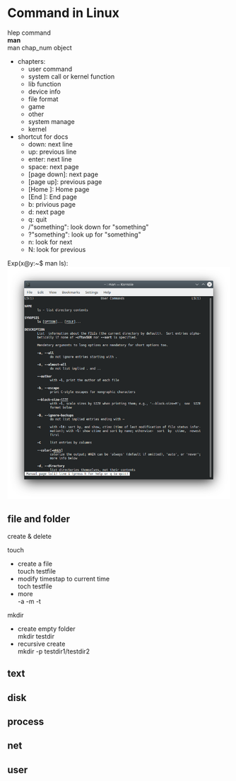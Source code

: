 # Command in Linux 

hlep command   
**man**  
man chap_num object  

- chapters:  
  - user command
  - system call or kernel function
  - lib function
  - device info
  - file format
  - game
  - other
  - system manage
  - kernel
- shortcut for docs
  - down: next line
  - up: previous line
  - enter: next line
  - space: next page
  - [page down]: next page
  - [page up]: previous page
  - [Home ]: Home page
  - [End ]: End page  
  - b: privious page
  - d: next page
  - q: quit
  - /"something": look down for "something"
  - ?"something": look up for "something"
  - n: look for next
  - N: look for previous
  
Exp(x@y:~$ man ls):  
![man ls](https://raw.githubusercontent.com/QingFengpoor/git-pictures/master/git-pictures/20200613143813.png)

## file and folder 

create & delete  

touch
- create a file  
    touch testfile
- modify timestap to current time  
    toch testfile
- more  
    -a -m -t

mkdir
- create empty folder  
    mkdir testdir
- recursive create  
    mkdir -p testdir1/testdir2

## text 

## disk 

## process 

## net 

## user

